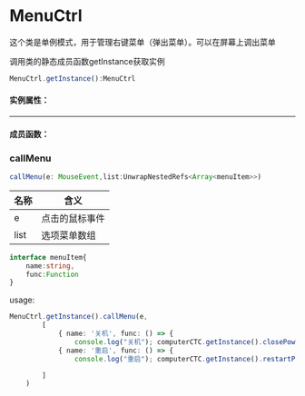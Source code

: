 <!--
 * @Author: zhangweiyuan-Royal
 * @LastEditTime: 2022-03-08 16:03:43
 * @Description: 
-->
# MenuCtrl

这个类是单例模式，用于管理右键菜单（弹出菜单）。可以在屏幕上调出菜单

调用类的静态成员函数getInstance获取实例

```js
MenuCtrl.getInstance():MenuCtrl
```
#### 实例属性：


----

#### 成员函数：

### callMenu

```ts
callMenu(e: MouseEvent,list:UnwrapNestedRefs<Array<menuItem>>)
```

|  名称   | 含义  |
|  ----  | ----  |
| e  | 点击的鼠标事件 |
| list  | 选项菜单数组 |

```ts
interface menuItem{
    name:string,
    func:Function
}
```
usage:
```ts
MenuCtrl.getInstance().callMenu(e,
        [
            { name: '关机', func: () => { 
                console.log("关机"); computerCTC.getInstance().closePower() } },
            { name: '重启', func: () => { 
                console.log("重启"); computerCTC.getInstance().restartPower() } }

        ]
    )
```
